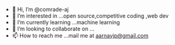 - 👋 Hi, I’m @comrade-aj
- 👀 I’m interested in ...open source,competitive coding ,web dev
- 🌱 I’m currently learning ...machine learning 
- 💞️ I’m looking to collaborate on ...
- 📫 How to reach me ...mail me at aarnavjp@gmail.com

<!---
comrade-aj/comrade-aj is a ✨ special ✨ repository because its `README.md` (this file) appears on your GitHub profile.
You can click the Preview link to take a look at your changes.
--->
